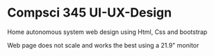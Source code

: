 # Compsci 345 UI-UX-Design 

Home autonomous system web design using Html, Css and bootstrap

Web page does not scale and works the best using a 21.9" monitor
